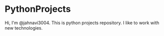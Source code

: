 # PythonProjects
Hi, I'm @jahnavi3004.
This is python projects repository.
I like to work with new technologies.
